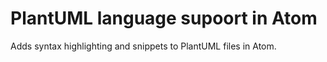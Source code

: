 # PlantUML language supoort in Atom

Adds syntax highlighting and snippets to PlantUML files in Atom.
